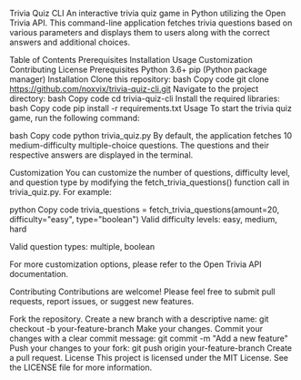 Trivia Quiz CLI
An interactive trivia quiz game in Python utilizing the Open Trivia API. This command-line application fetches trivia questions based on various parameters and displays them to users along with the correct answers and additional choices.

Table of Contents
Prerequisites
Installation
Usage
Customization
Contributing
License
Prerequisites
Python 3.6+
pip (Python package manager)
Installation
Clone this repository:
bash
Copy code
git clone https://github.com/noxvix/trivia-quiz-cli.git
Navigate to the project directory:
bash
Copy code
cd trivia-quiz-cli
Install the required libraries:
bash
Copy code
pip install -r requirements.txt
Usage
To start the trivia quiz game, run the following command:

bash
Copy code
python trivia_quiz.py
By default, the application fetches 10 medium-difficulty multiple-choice questions. The questions and their respective answers are displayed in the terminal.

Customization
You can customize the number of questions, difficulty level, and question type by modifying the fetch_trivia_questions() function call in trivia_quiz.py. For example:

python
Copy code
trivia_questions = fetch_trivia_questions(amount=20, difficulty="easy", type="boolean")
Valid difficulty levels: easy, medium, hard

Valid question types: multiple, boolean

For more customization options, please refer to the Open Trivia API documentation.

Contributing
Contributions are welcome! Please feel free to submit pull requests, report issues, or suggest new features.

Fork the repository.
Create a new branch with a descriptive name: git checkout -b your-feature-branch
Make your changes.
Commit your changes with a clear commit message: git commit -m "Add a new feature"
Push your changes to your fork: git push origin your-feature-branch
Create a pull request.
License
This project is licensed under the MIT License. See the LICENSE file for more information.
